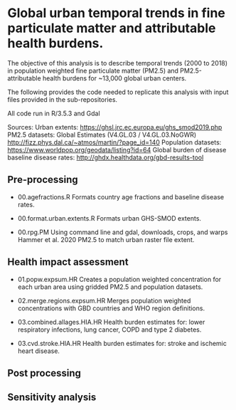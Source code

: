 # Global urban temporal trends in fine particulate matter and attributable health burdens.

The objective of this analysis is to describe temporal trends (2000 to 2018) in population weighted fine particulate matter (PM2.5) and PM2.5-attributable health burdens for ~13,000 global urban centers. 

The following provides the code needed to replicate this analysis with input files provided in the sub-repositories.

All code run in R/3.5.3 and Gdal

Sources:
 Urban extents: https://ghsl.jrc.ec.europa.eu/ghs_smod2019.php
 PM2.5 datasets: Global Estimates (V4.GL.03 / V4.GL.03.NoGWR) http://fizz.phys.dal.ca/~atmos/martin/?page_id=140
 Population datasets: https://www.worldpop.org/geodata/listing?id=64
 Global burden of disease baseline disease rates: http://ghdx.healthdata.org/gbd-results-tool

## Pre-processing
 * 00.agefractions.R
   Formats country age fractions and baseline disease rates.
   
 * 00.format.urban.extents.R
   Formats urban GHS-SMOD extents.
   
 * 00.rpg.PM
   Using command line and gdal, downloads, crops, and warps Hammer et al. 2020 PM2.5 to match urban raster file extent.

## Health impact assessment
 * 01.popw.expsum.HR
   Creates a population weighted concentration for each urban area using gridded PM2.5 and population datasets.

 * 02.merge.regions.expsum.HR
   Merges population weighted concentrations with GBD countries and WHO region definitions.

 * 03.combined.allages.HIA.HR
   Health burden estimates for: lower respiratory infections, lung cancer, COPD and type 2 diabetes.

 * 03.cvd.stroke.HIA.HR
   Health burden estimates for: stroke and ischemic heart disease.

## Post processing


## Sensitivity analysis
